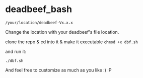 # deadbeef_bash

`/your/location/deadbeef-Vx.x.x`

Change the location with your deadbeef's file location.

clone the repo & cd into it & make it executable `chmod +x dbf.sh`

and run it:

`./dbf.sh`

And feel free to customize as much as you like :) :P
